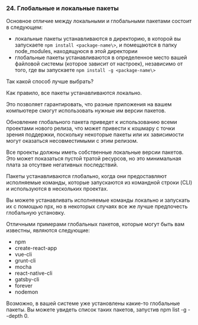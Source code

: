 ### 24\. Глобальные и локальные пакеты

Основное отличие между локальными и глобальными пакетами состоит в следующем:

* локальные пакеты устанавливаются в директорию, в которой вы запускаете `npm install <package-name\>`, и помещаются в папку node\_modules, находящуюся в этой директории
* глобальные пакеты устанавливаются в определенное место вашей файловой системы (которое зависит от настроек), независимо от того, где вы запускаете `npm install -g <package-name\>`

Так какой способ лучше выбрать? 

Как правило, все пакеты устанавливаются локально. 

Это позволяет гарантировать, что разные приложения на вашем компьютере смогут использовать нужные им версии пакетов. 

Обновление глобального пакета приведет к использованию всеми проектами нового релиза, что может привести к кошмару с точки зрения поддержки, поскольку некоторые пакеты или их зависимости могут оказаться несовместимыми с этим релизом. 

Все проекты должны иметь собственные локальные версии пакетов. Это может показаться пустой тратой ресурсов, но это минимальная плата за отсутвие негативных последствий. 

Пакеты устанавливаются глобально, когда они предоставляют исполняемые команды, которые запускаются из командной строки (CLI) и используются в нескольких проектах. 

Вы можете устанавливать исполняемые команды локально и запускать их с помощью npx, но в некоторых случаях все же лучше предпочесть глобальную установку. 

Отличными примерами глобальных пакетов, которые могут быть вам известны, являются следующие: 

* npm
* create-react-app
* vue-cli
* grunt-cli
* mocha
* react-native-cli
* gatsby-cli
* forever
* nodemon

Возможно, в вашей системе уже установлены какие-то глобальные пакеты. Вы можете увидеть список таких пакетов, запустив npm list -g --depth 0.


